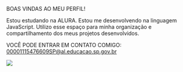 BOAS VINDAS AO MEU PERFIL!

Estou estudando na ALURA.
Estou me desenvolvendo na linguagem JavaScript.
Utilizo esse espaço para minha organização e compartilhamento dos meus projetos desenvolvidos.

VOCÊ PODE ENTRAR EM CONTATO COMIGO:
00001115476609SP@al.educacao.sp.gov.br

![](link)
